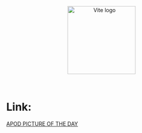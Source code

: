 <p align="center">
  <a href="https://vitejs.dev" target="_blank" rel="noopener noreferrer">
    <img width="180" src="https://vitejs.dev/logo.svg" alt="Vite logo">
  </a>
</p>
<br/>
<h1> Link:</h1> <a href="https://pictureofthedayapod.netlify.app/">APOD PICTURE OF THE DAY</a>

<br/>


